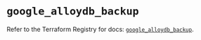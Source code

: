 # `google_alloydb_backup`

Refer to the Terraform Registry for docs: [`google_alloydb_backup`](https://registry.terraform.io/providers/hashicorp/google/5.32.0/docs/resources/alloydb_backup).
